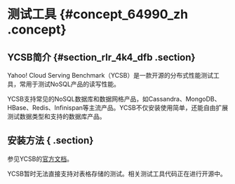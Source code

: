 # 测试工具 {#concept_64990_zh .concept}

## YCSB简介 {#section_rlr_4k4_dfb .section}

Yahoo! Cloud Serving Benchmark（YCSB）是一款开源的分布式性能测试工具，常用于测试NoSQL产品的读写性能。

YCSB支持常见的NoSQL数据库和数据网格产品，如Cassandra、MongoDB、HBase、Redis、Infinispan等主流产品。YCSB不仅安装使用简单，还能自由扩展测试数据类型和支持的数据库产品。

## 安装方法 { .section}

参见YCSB的[官方文档](https://github.com/brianfrankcooper/YCSB)。

YCSB暂时无法直接支持对表格存储的测试。相关测试工具代码正在进行开源中。


